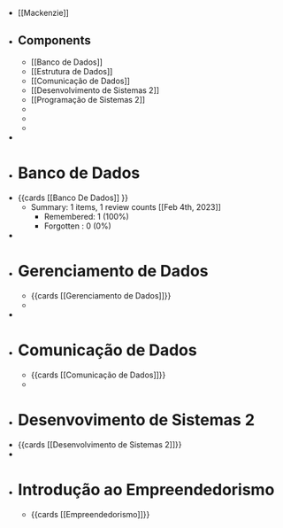 - [[Mackenzie]]
- ## Components
	- [[Banco de Dados]]
	- [[Estrutura de Dados]]
	- [[Comunicação de Dados]]
	- [[Desenvolvimento de Sistemas 2]]
	- [[Programação de Sistemas 2]]
	-
	-
	-
-
- # Banco de Dados
- {{cards [[Banco De Dados]] }}
	- Summary: 1 items, 1 review counts [[Feb 4th, 2023]]
		- Remembered:   1 (100%)
		- Forgotten :   0 (0%)
-
- # Gerenciamento de Dados
	- {{cards [[Gerenciamento de Dados]]}}
	-
-
- # Comunicação de Dados
	- {{cards [[Comunicação de Dados]]}}
	-
- # Desenvovimento de Sistemas 2
- {{cards [[Desenvolvimento de Sistemas 2]]}}
-
- # Introdução ao Empreendedorismo
	- {{cards [[Empreendedorismo]]}}